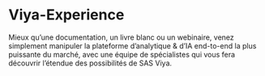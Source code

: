 # Viya-Experience
Mieux qu’une documentation, un livre blanc ou un webinaire, venez simplement manipuler la plateforme d’analytique &amp; d’IA end-to-end la plus puissante du marché, avec une équipe de spécialistes qui vous fera découvrir l’étendue des possibilités de SAS Viya.
